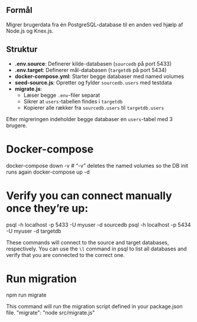 ## Formål
Migrer brugerdata fra én PostgreSQL-database til en anden ved hjælp af Node.js og Knex.js.

## Struktur
- **.env.source**: Definerer kilde-databasen (`sourcedb` på port 5433)
- **.env.target**: Definerer mål-databasen (`targetdb` på port 5434)
- **docker-compose.yml**: Starter begge databaser med named volumes
- **seed-source.js**: Opretter og fylder `sourcedb.users` med testdata
- **migrate.js**:
    - Læser begge `.env`-filer separat
    - Sikrer at `users`-tabellen findes i `targetdb`
    - Kopierer alle rækker fra `sourcedb.users` til `targetdb.users`

Efter migreringen indeholder begge databaser en `users`-tabel med 3 brugere.

# Docker-compose
docker-compose down -v 	# “-v” deletes the named volumes so the DB init runs again
docker-compose up -d

#  Verify you can connect manually once they’re up:
psql -h localhost -p 5433 -U myuser -d sourcedb
psql -h localhost -p 5434 -U myuser -d targetdb

These commands will connect to the source and target databases, respectively. 
You can use the `\l` command in psql to list all databases and verify that you are connected to the correct one.

# Run migration
npm run migrate

This command will run the migration script defined in your package.json file.
"migrate": "node src/migrate.js"

